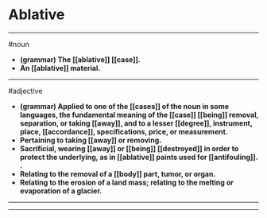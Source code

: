 # Ablative
---
#noun
- **(grammar) The [[ablative]] [[case]].**
- **An [[ablative]] material.**
---
#adjective
- **(grammar) Applied to one of the [[cases]] of the noun in some languages, the fundamental meaning of the [[case]] [[being]] removal, separation, or taking [[away]], and to a lesser [[degree]], instrument, place, [[accordance]], specifications, price, or measurement.**
- **Pertaining to taking [[away]] or removing.**
- **Sacrificial, wearing [[away]] or [[being]] [[destroyed]] in order to protect the underlying, as in [[ablative]] paints used for [[antifouling]]. .**
- **Relating to the removal of a [[body]] part, tumor, or organ.**
- **Relating to the erosion of a land mass; relating to the melting or evaporation of a glacier.**
---
---
